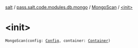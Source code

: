 [salt](../../index.md) / [pass.salt.code.modules.db.mongo](../index.md) / [MongoScan](index.md) / [&lt;init&gt;](./-init-.md)

# &lt;init&gt;

`MongoScan(config: `[`Config`](../../pass.salt.code.loader.config/-config/index.md)`, container: `[`Container`](../../pass.salt.code.container/-container/index.md)`)`